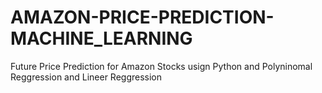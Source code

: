 # AMAZON-PRICE-PREDICTION-MACHINE_LEARNING
Future Price Prediction for Amazon Stocks  usign Python and Polyninomal Reggression and Lineer Reggression
